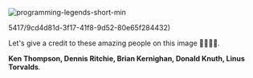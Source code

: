 ![programming-legends-short-min](https://github.com/SerhiiCho/SerhiiCho/assets/35465417/35e39466-4e3f-4d44-a5d5-b250f0e21245)

5417/9cd4d81d-3f17-41f8-9d52-80e65f284432)

Let's give a credit to these amazing people on this image 🙏🙏🙏🙏.

**Ken Thompson, Dennis Ritchie, Brian Kernighan, Donald Knuth, Linus Torvalds**.
